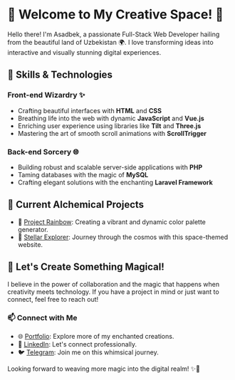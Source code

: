 # 🎨 Welcome to My Creative Space! 🚀

Hello there! I'm Asadbek, a passionate Full-Stack Web Developer hailing from the beautiful land of Uzbekistan 🌍. I love transforming ideas into interactive and visually stunning digital experiences.

## 🚀 Skills & Technologies

### Front-end Wizardry ✨
- Crafting beautiful interfaces with **HTML** and **CSS**
- Breathing life into the web with dynamic **JavaScript** and **Vue.js**
- Enriching user experience using libraries like **Tilt** and **Three.js**
- Mastering the art of smooth scroll animations with **ScrollTrigger**

### Back-end Sorcery 🌐
- Building robust and scalable server-side applications with **PHP**
- Taming databases with the magic of **MySQL**
- Crafting elegant solutions with the enchanting **Laravel Framework**

## 🌟 Current Alchemical Projects

- 🌈 [Project Rainbow](#): Creating a vibrant and dynamic color palette generator.
- 🚀 [Stellar Explorer](#): Journey through the cosmos with this space-themed website.

## 🎨 Let's Create Something Magical!

I believe in the power of collaboration and the magic that happens when creativity meets technology. If you have a project in mind or just want to connect, feel free to reach out!

### 📫 Connect with Me

- 🌐 [Portfolio](https://portfolio-of-asadbek.netlify.app): Explore more of my enchanted creations.
- 💼 [LinkedIn](www.linkedin.com/in/asadbek-abdusalomov-30a201257): Let's connect professionally.
- 🐦 [Telegram](https://t.me/Asadbek_0920): Join me on this whimsical journey.

Looking forward to weaving more magic into the digital realm! ✨🚀
